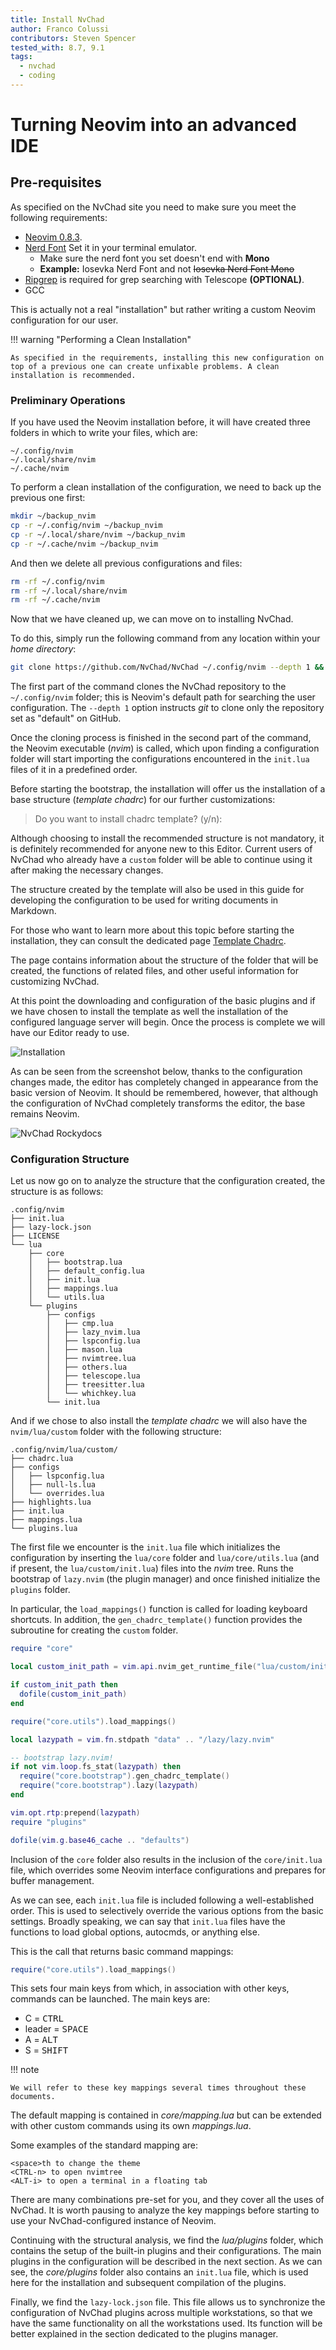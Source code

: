 ```yaml
---
title: Install NvChad
author: Franco Colussi
contributors: Steven Spencer
tested_with: 8.7, 9.1
tags:
  - nvchad
  - coding
---
```


# Turning Neovim into an advanced IDE

## Pre-requisites

As specified on the NvChad site you need to make sure you meet the following requirements:

- [Neovim 0.8.3](https://github.com/neovim/neovim/releases/tag/v0.8.3).
- [Nerd Font](https://www.nerdfonts.com/) Set it in your terminal emulator.
  - Make sure the nerd font you set doesn't end with **Mono**
   - **Example:** Iosevka Nerd Font and not ~~Iosevka Nerd Font Mono~~ 
- [Ripgrep](https://github.com/BurntSushi/ripgrep) is required for grep searching with Telescope **(OPTIONAL)**. 
- GCC

This is actually not a real "installation" but rather writing a custom Neovim configuration for our user.

!!! warning "Performing a Clean Installation"

    As specified in the requirements, installing this new configuration on top of a previous one can create unfixable problems. A clean installation is recommended.

### Preliminary Operations

If you have used the Neovim installation before, it will have created three folders in which to write your files, which are:

```text
~/.config/nvim
~/.local/share/nvim
~/.cache/nvim
```

To perform a clean installation of the configuration, we need to back up the previous one first:

```bash
mkdir ~/backup_nvim
cp -r ~/.config/nvim ~/backup_nvim
cp -r ~/.local/share/nvim ~/backup_nvim
cp -r ~/.cache/nvim ~/backup_nvim
```

And then we delete all previous configurations and files:

```bash
rm -rf ~/.config/nvim
rm -rf ~/.local/share/nvim
rm -rf ~/.cache/nvim
```

Now that we have cleaned up, we can move on to installing NvChad.

To do this, simply run the following command from any location within your _home directory_:

```bash
git clone https://github.com/NvChad/NvChad ~/.config/nvim --depth 1 && nvim
```

The first part of the command clones the NvChad repository to the `~/.config/nvim` folder; this is Neovim's default path for searching the user configuration. The `--depth 1` option instructs _git_ to clone only the repository set as "default" on GitHub.

Once the cloning process is finished in the second part of the command, the Neovim executable (_nvim_) is called, which upon finding a configuration folder will start importing the configurations encountered in the `init.lua` files of it in a predefined order.

Before starting the bootstrap, the installation will offer us the installation of a base structure (_template chadrc_) for our further customizations:

>  Do you want to install chadrc template? (y/n):

Although choosing to install the recommended structure is not mandatory, it is definitely recommended for anyone new to this Editor. Current users of NvChad who already have a `custom` folder will be able to continue using it after making the necessary changes.

The structure created by the template will also be used in this guide for developing the configuration to be used for writing documents in Markdown.

For those who want to learn more about this topic before starting the installation, they can consult the dedicated page [Template Chadrc](template_chadrc.md).

The page contains information about the structure of the folder that will be created, the functions of related files, and other useful information for customizing NvChad.

At this point the downloading and configuration of the basic plugins and if we have chosen to install the template as well the installation of the configured language server will begin. Once the process is complete we will have our Editor ready to use.

![Installation](images/installed_first_time.png) 

As can be seen from the screenshot below, thanks to the configuration changes made, the editor has completely changed in appearance from the basic version of Neovim. It should be remembered, however, that although the configuration of NvChad completely transforms the editor, the base remains Neovim.

![NvChad Rockydocs](images/nvchad_ui.png)

### Configuration Structure

Let us now go on to analyze the structure that the configuration created, the structure is as follows:

```text
.config/nvim
├── init.lua
├── lazy-lock.json
├── LICENSE
└── lua
    ├── core
    │   ├── bootstrap.lua
    │   ├── default_config.lua
    │   ├── init.lua
    │   ├── mappings.lua
    │   └── utils.lua
    └── plugins
        ├── configs
        │   ├── cmp.lua
        │   ├── lazy_nvim.lua
        │   ├── lspconfig.lua
        │   ├── mason.lua
        │   ├── nvimtree.lua
        │   ├── others.lua
        │   ├── telescope.lua
        │   ├── treesitter.lua
        │   └── whichkey.lua
        └── init.lua
```

And if we chose to also install the _template chadrc_ we will also have the `nvim/lua/custom` folder with the following structure:

```text
.config/nvim/lua/custom/
├── chadrc.lua
├── configs
│   ├── lspconfig.lua
│   ├── null-ls.lua
│   └── overrides.lua
├── highlights.lua
├── init.lua
├── mappings.lua
└── plugins.lua
```


The first file we encounter is the `init.lua` file which initializes the configuration by inserting the `lua/core` folder and `lua/core/utils.lua` (and if present, the `lua/custom/init.lua`) files into the _nvim_ tree. Runs the bootstrap of `lazy.nvim` (the plugin manager) and once finished initialize the `plugins` folder.

In particular, the `load_mappings()` function is called for loading keyboard shortcuts. In addition, the `gen_chadrc_template()` function provides the subroutine for creating the `custom` folder. 

```lua
require "core"

local custom_init_path = vim.api.nvim_get_runtime_file("lua/custom/init.lua", false)[1]

if custom_init_path then
  dofile(custom_init_path)
end

require("core.utils").load_mappings()

local lazypath = vim.fn.stdpath "data" .. "/lazy/lazy.nvim"

-- bootstrap lazy.nvim!
if not vim.loop.fs_stat(lazypath) then
  require("core.bootstrap").gen_chadrc_template()
  require("core.bootstrap").lazy(lazypath)
end

vim.opt.rtp:prepend(lazypath)
require "plugins"

dofile(vim.g.base46_cache .. "defaults")
```

Inclusion of the `core` folder also results in the inclusion of the `core/init.lua` file, which overrides some Neovim interface configurations and prepares for buffer management.

As we can see, each `init.lua` file is included following a well-established order. This is used to selectively override the various options from the basic settings. Broadly speaking, we can say that `init.lua` files have the functions to load global options, autocmds, or anything else.

This is the call that returns basic command mappings:

```lua
require("core.utils").load_mappings()
```

This sets four main keys from which, in association with other keys, commands can be launched. The main keys are:

- C = <kbd>CTRL</kbd>
- leader = <kbd>SPACE</kbd>
- A = <kbd>ALT</kbd>
- S = <kbd>SHIFT</kbd>

!!! note

    We will refer to these key mappings several times throughout these documents. 

The default mapping is contained in _core/mapping.lua_ but can be extended with other custom commands using its own _mappings.lua_.

Some examples of the standard mapping are:

```text
<space>th to change the theme
<CTRL-n> to open nvimtree
<ALT-i> to open a terminal in a floating tab
```

There are many combinations pre-set for you, and they cover all the uses of NvChad. It is worth pausing to analyze the key mappings before starting to use your NvChad-configured instance of Neovim.

Continuing with the structural analysis, we find the _lua/plugins_ folder, which contains the setup of the built-in plugins and their configurations. The main plugins in the configuration will be described in the next section. As we can see, the _core/plugins_ folder also contains an `init.lua` file, which is used here for the installation and subsequent compilation of the plugins.

Finally, we find the `lazy-lock.json` file. This file allows us to synchronize the configuration of NvChad plugins across multiple workstations, so that we have the same functionality on all the workstations used. Its function will be better explained in the section dedicated to the plugins manager.
